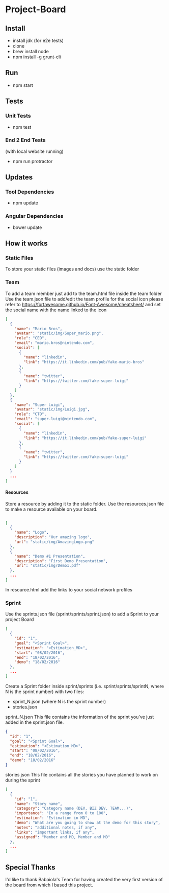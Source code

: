 # Project-Board

## Install

- install jdk (for e2e tests)
- clone
- brew install node
- npm install -g grunt-cli

## Run

- npm start

## Tests

### Unit Tests

- npm test

### End 2 End Tests

(with local website running)
- npm run protractor

## Updates

### Tool Dependencies

- npm update

### Angular Dependencies

- bower update


## How it works

### Static Files

To store your static files (images and docs) use the static folder

### Team

To add a team member just add to the team.html file inside the team folder
Use the team.json file to add/edit the team profile
for the social icon please refer to https://fortawesome.github.io/Font-Awesome/cheatsheet/ and set the social name with the name linked to the icon
```json
[
  {
    "name": "Mario Bros",
    "avatar": "static/img/Super_mario.png",
    "role": "CEO",
    "email": "mario.bros@nintendo.com",
    "social": [
      {
        "name": "linkedin",
        "link": "https://it.linkedin.com/pub/fake-mario-bros"
      },
      {
        "name": "twitter",
        "link": "https://twitter.com/fake-super-luigi"
      }
    ]
  },
  {
    "name": "Super Luigi",
    "avatar": "static/img/Luigi.jpg",
    "role": "CTO",
    "email": "super.luigi@nintendo.com",
    "social": [
      {
        "name": "linkedin",
        "link": "https://it.linkedin.com/pub/fake-super-luigi"
      },
      {
        "name": "twitter",
        "link": "https://twitter.com/fake-super-luigi"
      }
    ]
  }
  ...
]

```

#### Resources

Store a resource by adding it to the static folder.
Use the resources.json file to make a resource available on your board.

```json

[
  {
    "name": "Logo",
    "description": "Our amazing logo",
    "url": "static/img/AmazingLogo.png"
  },
  {
    "name": "Demo #1 Presentation",
    "description": "First Demo Presentation",
    "url": "static/img/Demo1.pdf"
  },
  ...
]
```
In resource.html add the links to your social network profiles

### Sprint

Use the sprints.json file (sprint/sprints/sprint.json) to add a Sprint
to your project Board

```json
[
  {
    "id": "1",
    "goal": "<Sprint Goal>",
    "estimation": "<Estimation_MD>",
    "start": "08/02/2016",
    "end": "18/02/2016",
    "demo": "18/02/2016"
  },
  ...
]
```
Create a Sprint folder inside sprint/sprints (i.e. sprint/sprints/sprintN, where
N is the sprint number) with two files:
- sprint_N.json (where N is the sprint number)
- stories.json

sprint_N.json
This file contains the information of the sprint you've just added in
the sprint.json file.
```json
{
  "id": "1",
  "goal": "<Sprint Goal>",
  "estimation": "<Estimation_MD>",
  "start": "08/02/2016",
  "end": "18/02/2016",
  "demo": "18/02/2016"
}
```

stories.json
This file contains all the stories you have planned to work on during the sprint
```json
[
  {
    "id": "1",
    "name": "Story name",
    "category": "Category name (DEV, BIZ DEV, TEAM...)",
    "importance": "In a range from 0 to 100",
    "estimation": "Estimation in MD",
    "demo": "What are you going to show at the demo for this story",
    "notes": "additional notes, if any",
    "links": "important links, if any",
    "assigned": "Member and MD, Member and MD"
  },
  ...
]
```


## Special Thanks

I'd like to thank Babaiola's Team for having created the very first version of the board from which I based this project.
